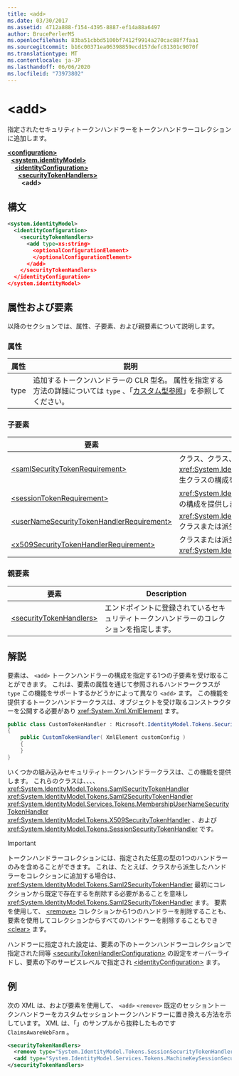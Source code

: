 ```yaml
---
title: <add>
ms.date: 03/30/2017
ms.assetid: 4712a888-f154-4395-8887-ef14a88a6497
author: BrucePerlerMS
ms.openlocfilehash: 83ba51cbbd5100bf7412f9914a270cac88f7faa1
ms.sourcegitcommit: b16c00371ea06398859ecd157defc81301c9070f
ms.translationtype: MT
ms.contentlocale: ja-JP
ms.lasthandoff: 06/06/2020
ms.locfileid: "73973802"
---
```

# \<add>
指定されたセキュリティトークンハンドラーをトークンハンドラーコレクションに追加します。  
  
[**\<configuration>**](../configuration-element.md)\
&nbsp;&nbsp;[**\<system.identityModel>**](system-identitymodel.md)\
&nbsp;&nbsp;&nbsp;&nbsp;[**\<identityConfiguration>**](identityconfiguration.md)\
&nbsp;&nbsp;&nbsp;&nbsp;&nbsp;&nbsp;[**\<securityTokenHandlers>**](securitytokenhandlers.md)\
&nbsp;&nbsp;&nbsp;&nbsp;&nbsp;&nbsp;&nbsp;&nbsp;**\<add>**  
  
## <a name="syntax"></a>構文  
  
```xml  
<system.identityModel>  
  <identityConfiguration>  
    <securityTokenHandlers>  
      <add type=xs:string>  
        <optionalConfigurationElement>  
        </optionalConfigurationElement>  
      </add>  
    </securityTokenHandlers>  
  </identityConfiguration>  
</system.identityModel>  
```  
  
## <a name="attributes-and-elements"></a>属性および要素  
 以降のセクションでは、属性、子要素、および親要素について説明します。  
  
### <a name="attributes"></a>属性  
  
|属性|説明|  
|---------------|-----------------|  
|type|追加するトークンハンドラーの CLR 型名。 属性を指定する方法の詳細については `type` 、「[カスタム型参照](https://docs.microsoft.com/previous-versions/windows-identity-foundation/gg638728(v=msdn.10)#custom-type-references)」を参照してください。|  
  
### <a name="child-elements"></a>子要素  
  
|要素|Description|  
|-------------|-----------------|  
|[\<samlSecurityTokenRequirement>](samlsecuritytokenrequirement.md)|クラス、クラス、 <xref:System.IdentityModel.Tokens.SamlSecurityTokenHandler> <xref:System.IdentityModel.Tokens.Saml2SecurityTokenHandler> またはこれらのクラスの派生クラスの構成を提供します。|  
|[\<sessionTokenRequirement>](sessiontokenrequirement.md)|<xref:System.IdentityModel.Tokens.SessionSecurityTokenHandler>クラスまたは派生クラスの構成を提供します。|  
|[\<userNameSecurityTokenHandlerRequirement>](usernamesecuritytokenhandlerrequirement.md)|<xref:System.IdentityModel.Services.Tokens.MembershipUserNameSecurityTokenHandler>クラスまたは派生クラスの構成を提供します。|  
|[\<x509SecurityTokenHandlerRequirement>](x509securitytokenhandlerrequirement.md)|クラスまたは派生クラスのオプションの構成を提供 <xref:System.IdentityModel.Tokens.X509SecurityTokenHandler> します。|  
  
### <a name="parent-elements"></a>親要素  
  
|要素|Description|  
|-------------|-----------------|  
|[\<securityTokenHandlers>](securitytokenhandlers.md)|エンドポイントに登録されているセキュリティトークンハンドラーのコレクションを指定します。|  
  
## <a name="remarks"></a>解説  
 要素は、 `<add>` トークンハンドラーの構成を指定する1つの子要素を受け取ることができます。 これは、要素の属性を通じて参照されるハンドラークラスが `type` この機能をサポートするかどうかによって異なり `<add>` ます。 この機能を提供するトークンハンドラークラスは、オブジェクトを受け取るコンストラクターを公開する必要があり <xref:System.Xml.XmlElement> ます。  

```csharp  
public class CustomTokenHandler : Microsoft.IdentityModel.Tokens.SecurityTokenHandler  
{  
    public CustomTokenHandler( XmlElement customConfig )  
    {  
    }  
}  
```  
  
 いくつかの組み込みセキュリティトークンハンドラークラスは、この機能を提供します。 これらのクラスは、、、、 <xref:System.IdentityModel.Tokens.SamlSecurityTokenHandler> <xref:System.IdentityModel.Tokens.Saml2SecurityTokenHandler> <xref:System.IdentityModel.Services.Tokens.MembershipUserNameSecurityTokenHandler> <xref:System.IdentityModel.Tokens.X509SecurityTokenHandler> 、および <xref:System.IdentityModel.Tokens.SessionSecurityTokenHandler> です。  
  
> [!IMPORTANT]
> トークンハンドラーコレクションには、指定された任意の型の1つのハンドラーのみを含めることができます。 これは、たとえば、クラスから派生したハンドラーをコレクションに追加する場合は、 <xref:System.IdentityModel.Tokens.Saml2SecurityTokenHandler> 最初にコレクションから既定で存在するを削除する必要があることを意味し <xref:System.IdentityModel.Tokens.Saml2SecurityTokenHandler> ます。 要素を使用して、 [\<remove>](remove.md) コレクションから1つのハンドラーを削除することも、要素を使用してコレクションからすべてのハンドラーを削除することもでき [\<clear>](clear.md) ます。  
  
 ハンドラーに指定された設定は、要素の下のトークンハンドラーコレクションで指定された同等 [\<securityTokenHandlerConfiguration>](securitytokenhandlerconfiguration.md) の設定をオーバーライドし、要素の下のサービスレベルで指定され [\<identityConfiguration>](identityconfiguration.md) ます。  
  
## <a name="example"></a>例  
 次の XML は、および要素を使用して、 `<add>` `<remove>` 既定のセッショントークンハンドラーをカスタムセッショントークンハンドラーに置き換える方法を示しています。 XML は、「」のサンプルから抜粋したものです `ClaimsAwareWebFarm` 。  
  
```xml  
<securityTokenHandlers>  
  <remove type="System.IdentityModel.Tokens.SessionSecurityTokenHandler, System.IdentityModel, Version=4.0.0.0, Culture=neutral, PublicKeyToken=b77a5c561934e089" />  
  <add type="System.IdentityModel.Services.Tokens.MachineKeySessionSecurityTokenHandler, System.IdentityModel.Services, Version=4.0.0.0, Culture=neutral, PublicKeyToken=b77a5c561934e089" />  
</securityTokenHandlers>  
```
